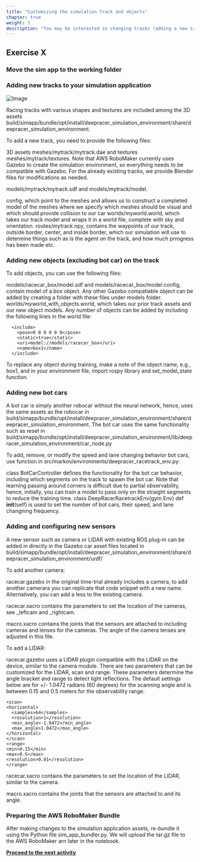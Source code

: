 ```yaml
---
title: "Customizing the simulation track and objects"
chapter: true
weight: 5
description: "You may be interested in changing tracks (adding a new track, or editing an existing one), adding objects to your track, or adding bot cars to train against."
---
```

## Exercise X
### Move the sim app to the working folder



### Adding new tracks to your simulation application

![Image](/images/400workshop/Changetracks.png)

Racing tracks with various shapes and textures are included among the 3D assets build/simapp/bundle/opt/install/deepracer_simulation_environment/share/deepracer_simulation_environment.

To add a new track, you need to provide the following files:

3D assets
 meshes/mytrack/mytrack.dae and textures meshes/mytrack/textures. Note that AWS RoboMaker currently uses Gazebo to create the simulation environment, so everything needs to be compatible with Gazebo. For the already existing tracks, we provide Blender files for modifications as needed.

models/mytrack/mytrack.sdf and models/mytrack/model.

config, which point to the meshes and allows us to construct a completed model of the meshes where we specify which meshes should be visual and which should provide collision to our car
worlds/myworld.world, which takes our track model and wraps it in a world file, complete with sky and orientation.
routes/mytrack.npy, contains the waypoints of our track, outside border, center, and inside border, which our simulation will use to determine things such as is the agent on the track, and how much prrogress has been made etc.

### Adding new objects (excluding bot car) on the track

To add objects, you can use the following files:

models/racecar_box/model.sdf and models/racecar_box/model.config, contain model of a box object. Any other Gazebo compatiable object can be added by creating a folder with these files under models folder.
worlds/myworld_with_objects.world, which takes our prior track assets and our new object models. Any number of objects can be added by including the following lines in the world file:
````
  <include>
    <pose>0 0 0 0 0 0</pose>
    <static>true</static>
    <uri>model://models/racecar_box</uri>
    <name>box1</name>
  </include>
````
To replace any object during training, make a note of the object name, e.g., box1, and in your environment file, import rospy library and set_model_state function.

### Adding new bot cars

A bot car is simply another robocar without the neural network, hence, uses the same assets as the robocar in build/simapp/bundle/opt/install/deepracer_simulation_environment/share/deepracer_simulation_environment. The bot car uses the same functionality such as reset in build/simapp/bundle/opt/install/deepracer_simulation_environment/lib/deepracer_simulation_environment/car_node.py

To add, remove, or modify the speed and lane changing behavior bot cars, use function in src/markov/environments/deepracer_racetrack_env.py:

class BotCarController defines the functionality for the bot car behavior, including which segments on the track to spawn the bot car. Note that learning passing around corners is difficult due to partial observability, hence, initially, you can train a model to pass only on the straight segments to reduce the training time.
class DeepRacerRacetrackEnv(gym.Env) def __init__(self) is used to set the number of bot cars, their speed, and lane changning frequency.

### Adding and configuring new sensors

A new sensor such as camera or LIDAR with existing ROS plug-in can be added in directly in the Gazebo car asset files located in build/simapp/bundle/opt/install/deepracer_simulation_environment/share/deepracer_simulation_environment/urdf/

To add another camera:

racecar.gazebo in the original time-trial already includes a camera, to add another camerara you can replicate that code snippet with a new name. Alternatively, you can add a less to the existing camera.

racecar.xacro contains the parameters to set the location of the cameras, see _leftcam and _rightcam.

macro.xacro contains the joints that the sensors are attached to including cameras and lenses for the cameras. The angle of the camera lenses are adjusted in this file.

To add a LIDAR:

racecar.gazebo uses a LIDAR plugin compatible with the LIDAR on the device, similar to the camera module. There are two parameters that can be customized for the LIDAR, scan and range. These parameters determine the angle bracket and range to detect light reflections. The default settings below are for +/- 1.0472 radians (60 degrees) for the scanning angle and is between 0.15 and 0.5 meters for the observability range.
````
<scan>
<horizontal>
  <samples>64</samples>
  <resolution>1</resolution>
  <min_angle>-1.0472</min_angle>
  <max_angle>1.0472</max_angle>
</horizontal>
</scan>
<range>
<min>0.15</min>
<max>0.5</max>
<resolution>0.01</resolution>
</range>
````
racecar.xacro contains the parameters to set the location of the LIDAR, similar to the camera.

macro.xacro contains the joints that the sensors are attached to and its angle.

### Preparing the AWS RoboMaker Bundle

After making changes to the simulation application assets, re-bundle it using the Python file sim_app_bundler.py. We will upload the tar.gz file to the AWS RoboMaker arn later in the notebook.

**[Proceed to the next activity](../cyclopstostereo/)**
